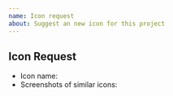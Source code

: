 ```yaml
---
name: Icon request
about: Suggest an new icon for this project
---
```


<!--
Before creating an icon request, please search to see if someone has requested the icon already. If there is an open request, please add a 👍.
-->

## Icon Request

* Icon name:
* Screenshots of similar icons:
